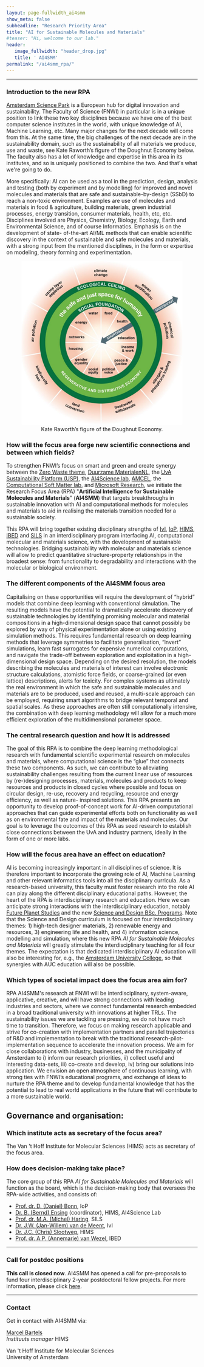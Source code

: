 ```yaml
---
layout: page-fullwidth_ai4smm 
show_meta: false
subheadline: "Research Priority Area"
title: "AI for Sustainable Molecules and Materials"
#teaser: "Hi, welcome to our lab."
header:
   image_fullwidth: "header_drop.jpg"
   title: ' AI4SMM'
permalink: "/ai4smm_rpa/"
---
```



---

### Introduction to the new RPA

[Amsterdam Science Park][1] is a European hub for digital innovation and sustainability. The Faculty of Science (FNWI) in particular is in a unique position to link these two key disciplines because we have one of the best computer science institutes in the world, with unique knowledge of AI, Machine Learning, etc. Many major changes for the next decade will come from this. At the same time, the big challenges of the next decade are in the sustainability domain, such as the sustainability of all materials we produce, use and waste, see Kate Raworth’s figure of the Doughnut Economy below. The faculty also has a lot of knowledge and expertise in this area in its institutes, and so is uniquely positioned to combine the two. And that's what we're going to do.

More specifically: AI can be used as a tool in the prediction, design, analysis and testing (both by experiment and by modelling) for improved and novel molecules and materials that are safe and sustainable-by-design (SSbD) to reach a non-toxic environment. Examples are use of molecules and materials in food & agriculture, building materials, green industrial processes, energy transition, consumer materials, health, etc, etc. Disciplines involved are Physics, Chemistry, Biology, Ecology, Earth and Environmental Science, and of course Informatics. Emphasis is on the development of state- of-the-art AI/ML methods that can enable scientific discovery in the context of sustainable and safe molecules and materials, with a strong input from the mentioned disciplines, in the form or expertise on modeling, theory forming and experimentation.

<center>
<figure>
    <img src="../images/fig_AI4SMM_DoughnutEconomy.png"
     alt="Kate Raworth’s figure of the Doughnut Economy"
     width="600" style="float: center; margin-right: 10px; text-align: center;" />
     <figcaption>Kate Raworth’s figure of the Doughnut Economy.</figcaption>
 </figure>
 </center>


### How will the focus area forge new scientific connections and between which fields?

To strengthen FNWI’s focus on smart and green and create synergy between the [Zero Waste theme][2], [Duurzame MaterialenNL][3], the [UvA Sustainability Platform (USP)][23], the [AI4Science lab][4], [AMCEL][5], the [Computational Soft Matter lab][6], and [Microsoft Research][7], we initiate the Research Focus Area (RPA) "**Artificial Intelligence for Sustainable Molecules and Materials**" (**AI4SMM**) that targets breakthroughs in sustainable innovation with AI and computational methods for molecules and materials to aid in realising the materials transition needed for a sustainable society.

This RPA will bring together existing disciplinary strengths of [IvI][8], [IoP][9], [HIMS][10], [IBED][11] and [SILS][12] in an interdisciplinary program interfacing AI, computational molecular and materials science, with the development of sustainable technologies. Bridging sustainability with molecular and materials science will allow to predict quantitative structure-property relationships in the broadest sense: from functionality to degradability and interactions with the molecular or biological environment.


### The different components of the AI4SMM focus area

Capitalising on these opportunities will require the development of “hybrid” models that combine deep learning with conventional simulation. The resulting models have the potential to dramatically accelerate discovery of sustainable technologies by identifying promising molecular and material compositions in a high-dimensional design space that cannot possibly be explored by way of physical experimentation alone or using existing simulation methods. This requires fundamental research on deep learning methods that leverage symmetries to facilitate generalisation, “invert” simulations, learn fast surrogates for expensive numerical computations, and navigate the trade-off between exploration and exploitation in a high-dimensional design space. Depending on the desired resolution, the models describing the molecules and materials of interest can involve electronic structure calculations, atomistic force fields, or coarse-grained (or even lattice) descriptions, alerts for toxicity. For complex systems as ultimately the real environment in which the safe and sustainable molecules and materials are to be produced, used and reused, a multi-scale approach can be employed, requiring smart algorithms to bridge relevant temporal and spatial scales. As these approaches are often still computationally intensive, the combination with deep learning methodology will allow for a much more efficient exploration of the multidimensional parameter space.

### The central research question and how it is addressed

The goal of this RPA is to combine the deep learning methodological research with fundamental scientific experimental research on molecules and materials, where computational science is the “glue” that connects these two components. As such, we can contribute to alleviating sustainability challenges resulting from the current linear use of resources by (re-)designing processes, materials, molecules and products to keep resources and products in closed cycles where possible and focus on circular design, re-use, recovery and recycling, resource and energy efficiency, as well as nature- inspired solutions. This RPA presents an opportunity to develop proof-of-concept work for AI-driven computational approaches that can guide experimental efforts both on functionality as well as on environmental fate and impact of the materials and molecules. Our goal is to leverage the outcomes of this RPA as seed research to establish close connections between the UvA and industry partners, ideally in the form of one or more labs.


### How will the focus area have an effect on education?

AI is becoming increasingly important in all disciplines of science. It is therefore important to incorporate the growing role of AI, Machine Learning and other relevant informatics tools into all the disciplinary curricula. As a research-based university, this faculty must foster research into the role AI can play along the different disciplinary educational paths. However, the heart of the RPA is interdisciplinary research and education. Here we can anticipate strong interactions with the interdisciplinary education, notably [Future Planet Studies][20] and the new [Science and Design BSc. Programs][21]. Note that the Science and Design curriculum is focused on four interdisciplinary themes: 1) high-tech designer materials, 2) renewable energy and resources, 3) engineering life and health, and 4) information science, modelling and simulation, where this new RPA *AI for Sustainable Molecules and Materials* will greatly stimulate the interdisciplinary teaching for all four themes. The expectation is that dedicated interdisciplinary AI education will also be interesting for, e.g., the [Amsterdam University College][22], so that synergies with AUC education will also be possible.


### Which types of societal impact does the focus area aim for?

RPA AI4SMM's research at FNWI will be interdisciplinary, system-aware, applicative, creative, and will have strong connections with leading industries and sectors, where we connect fundamental research embedded in a broad traditional university with innovations at higher TRLs. The sustainability issues we are tackling are pressing, we do not have much time to transition. Therefore, we focus on making research applicable and strive for co-creation with implementation partners and parallel trajectories of R&D and implementation to break with the traditional research-pilot-implementation sequence to accelerate the innovation process. We aim for close collaborations with industry, businesses, and the municipality of Amsterdam to i) inform our research priorities, ii) collect useful and interesting data-sets, iii) co-create and develop, iv) bring our solutions into application. We envision an open atmosphere of continuous learning, with strong ties with FNWI’s educational programs, and exchange of ideas to nurture the RPA theme and to develop fundamental knowledge that has the potential to lead to real world applications in the future that will contribute to a more sustainable world.


## Governance and organisation:

### Which institute acts as secretary of the focus area?
The Van 't Hoff Institute for Molecular Sciences (HIMS) acts as secretary of the focus area.

### How does decision-making take place?
The core group of this RPA *AI for Sustainable Molecules and Materials* will function as the board, which is the decision-making body that oversees the RPA-wide activities, and consists of:

* [Prof. dr. D. (Daniel) Bonn][15], IoP
* [Dr. B. (Bernd) Ensing][13] (coordinator), HIMS, AI4Science Lab 
* [Prof. dr. M.A. (Michel) Haring][16], SILS
* [Dr. J.W. (Jan-Willem) van de Meent][17], IvI
* [Dr. J.C. (Chris) Slootweg][18], HIMS
* [Prof. dr. A.P. (Annemarie) van Wezel][19], IBED

---
### Call for postdoc positions

__This call is closed now__. AI4SMM has opened a call for pre-proposals to fund four interdisciplinary 2-year postdoctoral fellow projects. 
For more information, please click [here](https://ai4science-amsterdam.github.io/ai4smm_call1).

---
### Contact

Get in contact with AI4SMM via:

[Marcel Bartels](https://www.uva.nl/profiel/b/a/m.j.bartels/m.j.bartels.html)<br>
*Instituuts manager* HIMS<br>

Van 't Hoff Institute for Molecular Sciences<br>
University of Amsterdam<br>


[1]: https://www.amsterdamsciencepark.nl
[2]: https://www.uva.nl/en/about-the-uva/about-the-university/sustainability/sustainable-operations/sustainable-waste-separation/sustainable-waste-separation.html
[3]: https://www.topsectorenergie.nl/nieuws/duurzame-materialennl-maakt-nederland-koploper-van-de-materialentransitie
[4]: https://ai4science-amsterdam.github.io
[5]: https://www.amcel.nl
[6]: https://iop.fnwi.uva.nl/computational_soft_matter/
[7]: https://www.microsoft.com/en-us/research/lab/microsoft-research-amsterdam/
[8]: https://ivi.uva.nl
[9]: https://iop.uva.nl
[10]: https://hims.uva.nl
[11]: https://ibed.uva.nl
[12]: https://sils.uva.nl
[13]: https://www.uva.nl/en/profile/e/n/b.ensing/b.ensing.html
[14]: https://www.uva.nl/en/profile/b/o/p.g.bolhuis/p.g.bolhuis.html
[15]: https://www.uva.nl/en/profile/b/o/d.bonn/d.bonn.html
[16]: https://www.uva.nl/en/profile/h/a/m.a.haring/m.a.haring.html
[17]: https://www.uva.nl/en/profile/m/e/j.w.vandemeent/j.w.van-de-meent.html
[18]: https://www.uva.nl/en/profile/s/l/j.c.slootweg/j.c.slootweg.html
[19]: https://www.uva.nl/en/profile/w/e/a.p.vanwezel/a.p.van-wezel.html
[20]: https://www.uva.nl/programmas/bachelors/future-planet-studies/future-planet-studies.html
[21]: https://www.folia.nl/actueel/151772/met-nieuwe-betastudie-science-design-begeeft-de-uva-zich-richting-de-techniek
[22]: https://www.auc.nl
[23]: https://sustainabilityplatform.uva.nl


